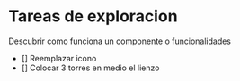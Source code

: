 # Tareas de exploracion

Descubrir como funciona un componente o funcionalidades

- [] Reemplazar icono
- [] Colocar 3 torres en medio el lienzo
